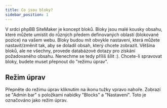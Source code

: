 ```yaml
---
title: Co jsou bloky?
sidebar_position: 1
---
```


V srdci phpBB SiteMaker je koncept bloků. Bloky jsou malé kousky obsahu, které můžete umístit do různých předem definovaných oblastí (blokované pozice) na vašem webu. Bloky budou mít obvykle nastavení, která můžete nastavit/změnit tak, aby se doladil obsah, který chcete zobrazit. Většina bloků, ale ne všechny, provede databázové dotazy pro získání požadovaného obsahu. Nenechme se tedy příliš šílit :). Chcete-li spravovat bloky, budete muset přepnout do "režimu úprav".

## Režim úprav
Přepněte do režimu úprav kliknutím na ikonu tužky vpravo nahoře. Zobrazí se "Admin bar" s položkami nabídky "Blocks" a "Nastavení". Toto je označováno jako režim úprav.
